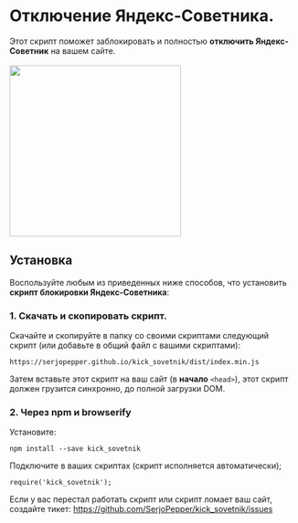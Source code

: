 # Отключение Яндекс-Советника.

Этот скрипт поможет заблокировать и полностью <b>отключить Яндекс-Советник</b> на вашем сайте.
<br/><br/>
<img src="http://i.giphy.com/Ee3UjFhuthw0U.gif" style="width: 300px;"/>

## Установка
Воспользуйте любым из приведенных ниже способов, что установить <b>скрипт блокировки Яндекс-Советника</b>:

### 1. Скачать и скопировать скрипт.
Скачайте и скопируйте в папку со своими скриптами следующий скрипт (или добавьте в общий файл с вашими скриптами):
```
https://serjopepper.github.io/kick_sovetnik/dist/index.min.js
```
Затем вставьте этот скрипт на ваш сайт (в <b>начало</b> `<head>`), этот скрипт должен грузится синхронно, до полной загрузки DOM.

### 2. Через npm и browserify
Установите:
```
npm install --save kick_sovetnik
```

Подключите в ваших скриптах (скрипт исполняется автоматически);
```
require('kick_sovetnik');
```

Если у вас перестал работать скрипт или скрипт ломает ваш сайт, создайте тикет:
https://github.com/SerjoPepper/kick_sovetnik/issues

